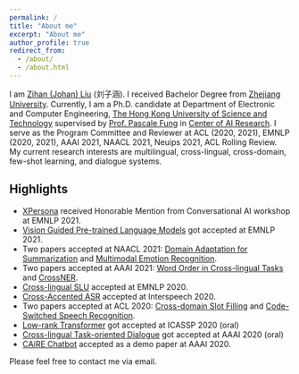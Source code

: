 ```yaml
---
permalink: /
title: "About me"
excerpt: "About me"
author_profile: true
redirect_from: 
  - /about/
  - /about.html
---
```


I am [Zihan (Johan) Liu](https://zliucr.github.io) (刘子涵). I received Bachelor Degree from [Zhejiang University](https://www.zju.edu.cn/english/). Currently, I am a Ph.D. candidate at Department of Electronic and Computer Engineering, [The Hong Kong University of Science and Technology](http://www.ust.hk) supervised by [Prof. Pascale Fung](https://pascale.home.ece.ust.hk/index.html) in [Center of AI Research](https://caire.ust.hk/). 
I serve as the Program Committee and Reviewer at ACL (2020, 2021), EMNLP (2020, 2021), AAAI 2021, NAACL 2021, Neuips 2021, ACL Rolling Review.
My current research interests are multilingual, cross-lingual, cross-domain, few-shot learning, and dialogue systems.


## Highlights
- [XPersona](https://arxiv.org/pdf/2003.07568.pdf) received Honorable Mention from Conversational AI workshop at EMNLP 2021.
- [Vision Guided Pre-trained Language Models](https://aclanthology.org/2021.emnlp-main.326.pdf) got accepted at EMNLP 2021.
- Two papers accepted at NAACL 2021: [Domain Adaptation for Summarization](https://aclanthology.org/2021.naacl-main.471.pdf) and [Multimodal Emotion Recognition](https://aclanthology.org/2021.naacl-main.417.pdf).
- Two papers accepted at AAAI 2021: [Word Order in Cross-lingual Tasks](https://arxiv.org/pdf/2001.11164) and [CrossNER](https://arxiv.org/pdf/2012.04373).
- [Cross-lingual SLU](https://www.aclweb.org/anthology/2020.emnlp-main.587.pdf) accepted at EMNLP 2020.
- [Cross-Accented ASR](https://arxiv.org/pdf/2003.01901.pdf) accepted at Interspeech 2020.
- Two papers accepted at ACL 2020: [Cross-domain Slot Filling](https://aclanthology.org/2020.acl-main.3.pdf) and [Code-Switched Speech Recognition](https://aclanthology.org/2020.acl-main.348.pdf).
- [Low-rank Transformer](https://arxiv.org/abs/1910.13923) got accepted at ICASSP 2020 (oral)
- [Cross-lingual Task-oriented Dialogue](https://arxiv.org/abs/1911.09273) got accepted at AAAI 2020 (oral)
- [CAiRE Chatbot](https://arxiv.org/abs/1907.12108) accepted as a demo paper at AAAI 2020.

Please feel free to contact me via email.
